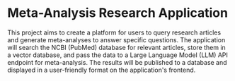 # Meta-Analysis Research Application

This project aims to create a platform for users to query research articles and generate meta-analyses to answer specific questions. The application will search the NCBI (PubMed) database for relevant articles, store them in a vector database, and pass the data to a Large Language Model (LLM) API endpoint for meta-analysis. The results will be published to a database and displayed in a user-friendly format on the application's frontend.